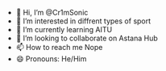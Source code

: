 - 👋 Hi, I’m @Cr1mSonic
- 👀 I’m interested in diffrent types of sport
- 🌱 I’m currently learning AITU
- 💞️ I’m looking to collaborate on Astana Hub
- 📫 How to reach me Nope
- 😄 Pronouns: He/Him

<!---
Cr1mSonic/Cr1mSonic is a ✨ special ✨ repository because its `README.md` (this file) appears on your GitHub profile.
You can click the Preview link to take a look at your changes.
--->
